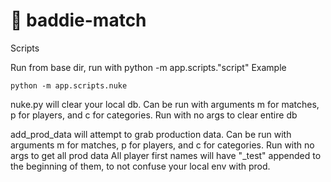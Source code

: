 # 🏸 baddie-match

Scripts 

Run from base dir, run with python -m app.scripts."script"
Example 
```
python -m app.scripts.nuke
```

nuke.py will clear your local db. Can be run with arguments m for matches, p for players, and c for categories. Run with no args to clear entire db

add_prod_data will attempt to grab production data. Can be run with arguments m for matches, p for players, and c for categories. Run with no args to get all prod data
All player first names will have "_test" appended to the beginning of them, to not confuse your local env with prod. 

